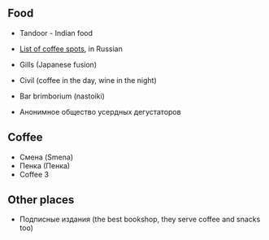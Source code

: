 ## Food

* Tandoor - Indian food
* [List of coffee spots](http://authenticityfirst.ru/coffee-spots-peterburg/), in Russian

* Gills (Japanese fusion)

* Civil (coffee in the day, wine in the night)

* Bar brimborium (nastoiki)

* Анонимное общество усердных дегустаторов

## Coffee

* Смена (Smena)
* Пенка (Пенка)
* Coffee 3

## Other places

* Подписные издания (the best bookshop, they serve coffee and snacks too)
